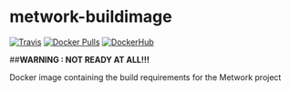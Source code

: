# metwork-buildimage

[![Travis](https://img.shields.io/travis/hawker65/metwork-buildimage.svg)](https://travis-ci.org/hawker65/metwork-buildimage)
[![Docker Pulls](https://img.shields.io/docker/pulls/hawker65/metwork-buildimage.svg)](https://hub.docker.com/r/hawker65/metwork-buildimage)
[![DockerHub](https://img.shields.io/badge/docker%20hub-link-green.svg)](https://hub.docker.com/r/hawker65/metwork-buildimage)

##**WARNING : NOT READY AT ALL!!!**

Docker image containing the build requirements for the Metwork project
